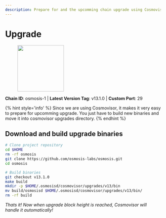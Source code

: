 ```yaml
---
description: Prepare for and the upcomming chain upgrade using Cosmovisor.
---
```


# Upgrade

<figure><img src="https://raw.githubusercontent.com/kj89/testnet_manuals/main/pingpub/logos/osmosis.png" width="150" alt=""><figcaption></figcaption></figure>

**Chain ID**: osmosis-1 | **Latest Version Tag**: v13.1.0 | **Custom Port**: 29

{% hint style='info' %}
Since we are using Cosmovisor, it makes it very easy to prepare for upcomming upgrade.
You just have to build new binaries and move it into cosmovisor upgrades directory.
{% endhint %}

## Download and build upgrade binaries

```bash
# Clone project repository
cd $HOME
rm -rf osmosis
git clone https://github.com/osmosis-labs/osmosis.git
cd osmosis

# Build binaries
git checkout v13.1.0
make build
mkdir -p $HOME/.osmosisd/cosmovisor/upgrades/v13/bin
mv build/osmosisd $HOME/.osmosisd/cosmovisor/upgrades/v13/bin/
rm -rf build
```

*Thats it! Now when upgrade block height is reached, Cosmovisor will handle it automatically!*
